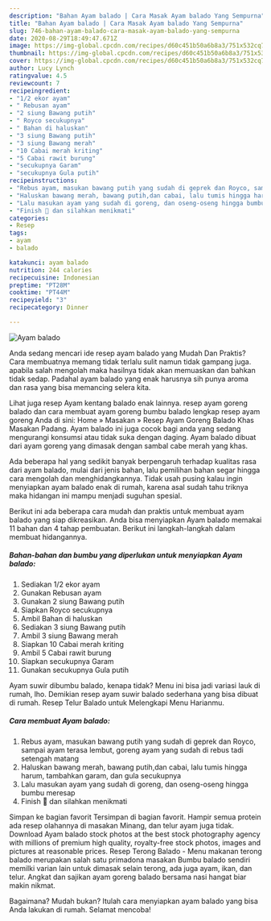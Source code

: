 ```yaml
---
description: "Bahan Ayam balado | Cara Masak Ayam balado Yang Sempurna"
title: "Bahan Ayam balado | Cara Masak Ayam balado Yang Sempurna"
slug: 746-bahan-ayam-balado-cara-masak-ayam-balado-yang-sempurna
date: 2020-08-29T18:49:47.671Z
image: https://img-global.cpcdn.com/recipes/d60c451b50a6b8a3/751x532cq70/ayam-balado-foto-resep-utama.jpg
thumbnail: https://img-global.cpcdn.com/recipes/d60c451b50a6b8a3/751x532cq70/ayam-balado-foto-resep-utama.jpg
cover: https://img-global.cpcdn.com/recipes/d60c451b50a6b8a3/751x532cq70/ayam-balado-foto-resep-utama.jpg
author: Lucy Lynch
ratingvalue: 4.5
reviewcount: 7
recipeingredient:
- "1/2 ekor ayam"
- " Rebusan ayam"
- "2 siung Bawang putih"
- " Royco secukupnya"
- " Bahan di haluskan"
- "3 siung Bawang putih"
- "3 siung Bawang merah"
- "10 Cabai merah kriting"
- "5 Cabai rawit burung"
- "secukupnya Garam"
- "secukupnya Gula putih"
recipeinstructions:
- "Rebus ayam, masukan bawang putih yang sudah di geprek dan Royco, sampai ayam terasa lembut, goreng ayam yang sudah di rebus tadi setengah matang"
- "Haluskan bawang merah, bawang putih,dan cabai, lalu tumis hingga harum, tambahkan garam, dan gula secukupnya"
- "Lalu masukan ayam yang sudah di goreng, dan oseng-oseng hingga bumbu meresap"
- "Finish 🥰 dan silahkan menikmati"
categories:
- Resep
tags:
- ayam
- balado

katakunci: ayam balado 
nutrition: 244 calories
recipecuisine: Indonesian
preptime: "PT28M"
cooktime: "PT44M"
recipeyield: "3"
recipecategory: Dinner

---
```



![Ayam balado](https://img-global.cpcdn.com/recipes/d60c451b50a6b8a3/751x532cq70/ayam-balado-foto-resep-utama.jpg)

Anda sedang mencari ide resep ayam balado yang Mudah Dan Praktis? Cara membuatnya memang tidak terlalu sulit namun tidak gampang juga. apabila salah mengolah maka hasilnya tidak akan memuaskan dan bahkan tidak sedap. Padahal ayam balado yang enak harusnya sih punya aroma dan rasa yang bisa memancing selera kita.

Lihat juga resep Ayam kentang balado enak lainnya. resep ayam goreng balado dan cara membuat ayam goreng bumbu balado lengkap resep ayam goreng Anda di sini: Home » Masakan » Resep Ayam Goreng Balado Khas Masakan Padang. Ayam balado ini juga cocok bagi anda yang sedang mengurangi konsumsi atau tidak suka dengan daging. Ayam balado dibuat dari ayam goreng yang dimasak dengan sambal cabe merah yang khas.

Ada beberapa hal yang sedikit banyak berpengaruh terhadap kualitas rasa dari ayam balado, mulai dari jenis bahan, lalu pemilihan bahan segar hingga cara mengolah dan menghidangkannya. Tidak usah pusing kalau ingin menyiapkan ayam balado enak di rumah, karena asal sudah tahu triknya maka hidangan ini mampu menjadi suguhan spesial.


Berikut ini ada beberapa cara mudah dan praktis untuk membuat ayam balado yang siap dikreasikan. Anda bisa menyiapkan Ayam balado memakai 11 bahan dan 4 tahap pembuatan. Berikut ini langkah-langkah dalam membuat hidangannya.

<!--inarticleads1-->

##### Bahan-bahan dan bumbu yang diperlukan untuk menyiapkan Ayam balado:

1. Sediakan 1/2 ekor ayam
1. Gunakan  Rebusan ayam
1. Gunakan 2 siung Bawang putih
1. Siapkan  Royco secukupnya
1. Ambil  Bahan di haluskan
1. Sediakan 3 siung Bawang putih
1. Ambil 3 siung Bawang merah
1. Siapkan 10 Cabai merah kriting
1. Ambil 5 Cabai rawit burung
1. Siapkan secukupnya Garam
1. Gunakan secukupnya Gula putih


Ayam suwir dibumbu balado, kenapa tidak? Menu ini bisa jadi variasi lauk di rumah, lho. Demikian resep ayam suwir balado sederhana yang bisa dibuat di rumah. Resep Telur Balado untuk Melengkapi Menu Harianmu. 

<!--inarticleads2-->

##### Cara membuat Ayam balado:

1. Rebus ayam, masukan bawang putih yang sudah di geprek dan Royco, sampai ayam terasa lembut, goreng ayam yang sudah di rebus tadi setengah matang
1. Haluskan bawang merah, bawang putih,dan cabai, lalu tumis hingga harum, tambahkan garam, dan gula secukupnya
1. Lalu masukan ayam yang sudah di goreng, dan oseng-oseng hingga bumbu meresap
1. Finish 🥰 dan silahkan menikmati


Simpan ke bagian favorit Tersimpan di bagian favorit. Hampir semua protein ada resep olahannya di masakan Minang, dan telur ayam juga tidak. Download Ayam balado stock photos at the best stock photography agency with millions of premium high quality, royalty-free stock photos, images and pictures at reasonable prices. Resep Terong Balado - Menu makanan terong balado merupakan salah satu primadona masakan Bumbu balado sendiri memilki varian lain untuk dimasak selain terong, ada juga ayam, ikan, dan telur. Angkat dan sajikan ayam goreng balado bersama nasi hangat biar makin nikmat. 

Bagaimana? Mudah bukan? Itulah cara menyiapkan ayam balado yang bisa Anda lakukan di rumah. Selamat mencoba!
